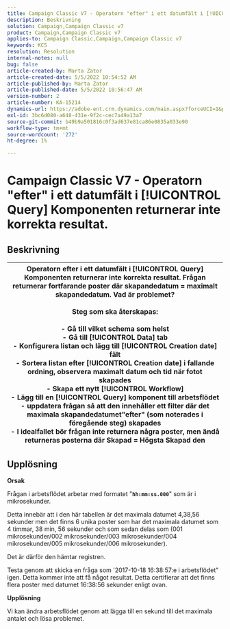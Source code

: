 ```yaml
---
title: Campaign Classic V7 - Operatorn "efter" i ett datumfält i [!UICONTROL Query] Komponenten returnerar inte korrekta resultat.
description: Beskrivning
solution: Campaign,Campaign Classic v7
product: Campaign,Campaign Classic v7
applies-to: Campaign Classic,Campaign,Campaign Classic v7
keywords: KCS
resolution: Resolution
internal-notes: null
bug: false
article-created-by: Marta Zator
article-created-date: 5/5/2022 10:54:52 AM
article-published-by: Marta Zator
article-published-date: 5/5/2022 10:56:47 AM
version-number: 2
article-number: KA-15214
dynamics-url: https://adobe-ent.crm.dynamics.com/main.aspx?forceUCI=1&pagetype=entityrecord&etn=knowledgearticle&id=2279a3c8-61cc-ec11-a7b5-6045bd00dbbc
exl-id: 3bc6d080-a648-431e-9f2c-cec7a49a13a7
source-git-commit: b49b9a501816c0f3ad637e81ca86e0835a033e90
workflow-type: tm+mt
source-wordcount: '272'
ht-degree: 1%

---
```


# Campaign Classic V7 - Operatorn &quot;efter&quot; i ett datumfält i [!UICONTROL Query] Komponenten returnerar inte korrekta resultat.

## Beskrivning



| Operatorn efter i ett datumfält i [!UICONTROL Query] Komponenten returnerar inte korrekta resultat. Frågan returnerar fortfarande poster där skapandedatum = maximalt skapandedatum. Vad är problemet?<br><br><b>Steg som ska återskapas:</b><br><br>  - Gå till vilket schema som helst<br>  - Gå till [!UICONTROL Data] tab<br>  - Konfigurera listan och lägg till [!UICONTROL Creation date] fält<br>  - Sortera listan efter [!UICONTROL Creation date] i fallande ordning, observera maximalt datum och tid när fotot skapades<br>  - Skapa ett nytt [!UICONTROL Workflow]<br>  - Lägg till en [!UICONTROL Query] komponent till arbetsflödet<br>  - uppdatera frågan så att den innehåller ett filter där det maximala skapandedatumet&quot;efter&quot; (som noterades i föregående steg) skapades<br>  - I idealfallet bör frågan inte returnera några poster, men ändå returneras posterna där Skapad = Högsta Skapad den |
| --- |



## Upplösning


<b>Orsak</b>

Frågan i arbetsflödet arbetar med formatet &quot;<b>`hh:mm:ss.000`</b>&quot; som är i mikrosekunder.

Detta innebär att i den här tabellen är det maximala datumet 4,38,56 sekunder men det finns 6 unika poster som har det maximala datumet som 4 timmar, 38 min, 56 sekunder och som sedan delas som (001 mikrosekunder/002 mikrosekunder/003 mikrosekunder/004 mikrosekunder/005 mikrosekunder/006 mikrosekunder).

Det är därför den hämtar registren.

Testa genom att skicka en fråga som &#39;2017-10-18 16:38:57:e i arbetsflödet&quot; igen. Detta kommer inte att få något resultat. Detta certifierar att det finns flera poster med datumet 16:38:56 sekunder enligt ovan.

<b>Upplösning</b>

Vi kan ändra arbetsflödet genom att lägga till en sekund till det maximala antalet och lösa problemet.
